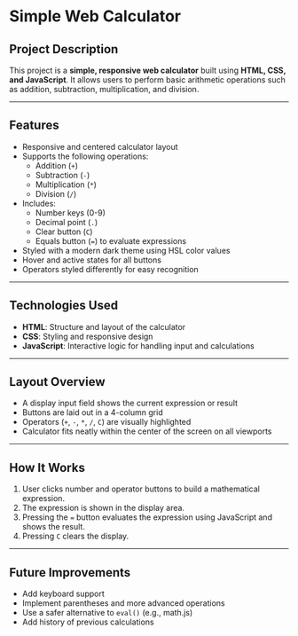 # Simple Web Calculator

## Project Description

This project is a **simple, responsive web calculator** built using **HTML, CSS, and JavaScript**. It allows users to perform basic arithmetic operations such as addition, subtraction, multiplication, and division.

---

## Features

- Responsive and centered calculator layout
- Supports the following operations:
  - Addition (`+`)
  - Subtraction (`-`)
  - Multiplication (`*`)
  - Division (`/`)
- Includes:
  - Number keys (0-9)
  - Decimal point (`.`)
  - Clear button (`C`)
  - Equals button (`=`) to evaluate expressions
- Styled with a modern dark theme using HSL color values
- Hover and active states for all buttons
- Operators styled differently for easy recognition

---

## Technologies Used

- **HTML**: Structure and layout of the calculator
- **CSS**: Styling and responsive design
- **JavaScript**: Interactive logic for handling input and calculations

---

## Layout Overview

- A display input field shows the current expression or result
- Buttons are laid out in a 4-column grid
- Operators (`+`, `-`, `*`, `/`, `C`) are visually highlighted
- Calculator fits neatly within the center of the screen on all viewports

---

## How It Works

1. User clicks number and operator buttons to build a mathematical expression.
2. The expression is shown in the display area.
3. Pressing the `=` button evaluates the expression using JavaScript and shows the result.
4. Pressing `C` clears the display.

---

## Future Improvements

- Add keyboard support
- Implement parentheses and more advanced operations
- Use a safer alternative to `eval()` (e.g., math.js)
- Add history of previous calculations
